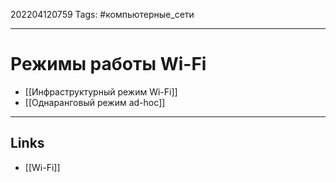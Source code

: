 202204120759
Tags: #компьютерные_сети

---

# Режимы работы Wi-Fi
- [[Инфраструктурный режим Wi-Fi]]
- [[Однаранговый режим ad-hoc]]

---
## Links
- [[Wi-Fi]]